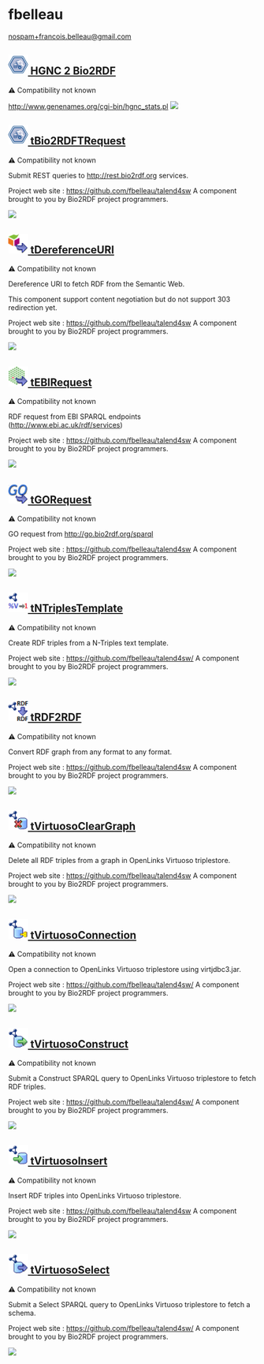 # fbelleau
  <nospam+francois.belleau@gmail.com>

## <a href='./components/HGNC 2 Bio2RDF/readme.md'><img src='./components/HGNC 2 Bio2RDF/logo.jpg' width='40' height='40'> HGNC 2 Bio2RDF</a>
 :warning: Compatibility not known

 http://www.genenames.org/cgi-bin/hgnc_stats.pl
<img src='./components/HGNC 2 Bio2RDF/sample.jpg'>

## <a href='./components/tBio2RDFTRequest/readme.md'><img src='./components/tBio2RDFTRequest/logo.jpg' width='40' height='40'> tBio2RDFTRequest</a>
 :warning: Compatibility not known

Submit REST queries to http://rest.bio2rdf.org services.

Project web site : https://github.com/fbelleau/talend4sw
A component brought to you by Bio2RDF project programmers.




<img src='./components/tBio2RDFTRequest/sample.jpg'>

## <a href='./components/tDereferenceURI/readme.md'><img src='./components/tDereferenceURI/logo.jpg' width='40' height='40'> tDereferenceURI</a>
 :warning: Compatibility not known

Dereference URI to fetch RDF from the Semantic Web.

This component support content negotiation but do not support 303 redirection yet.

Project web site : https://github.com/fbelleau/talend4sw
A component brought to you by Bio2RDF project programmers.




<img src='./components/tDereferenceURI/sample.jpg'>

## <a href='./components/tEBIRequest/readme.md'><img src='./components/tEBIRequest/logo.jpg' width='40' height='40'> tEBIRequest</a>
 :warning: Compatibility not known

RDF request from EBI SPARQL endpoints (http://www.ebi.ac.uk/rdf/services)

Project web site : https://github.com/fbelleau/talend4sw
A component brought to you by Bio2RDF project programmers.



<img src='./components/tEBIRequest/sample.jpg'>

## <a href='./components/tGORequest/readme.md'><img src='./components/tGORequest/logo.jpg' width='40' height='40'> tGORequest</a>
 :warning: Compatibility not known

GO request from http://go.bio2rdf.org/sparql 

Project web site : https://github.com/fbelleau/talend4sw
A component brought to you by Bio2RDF project programmers.




<img src='./components/tGORequest/sample.jpg'>

## <a href='./components/tNTriplesTemplate/readme.md'><img src='./components/tNTriplesTemplate/logo.jpg' width='40' height='40'> tNTriplesTemplate</a>
 :warning: Compatibility not known

Create RDF triples from a N-Triples text template.

Project web site : https://github.com/fbelleau/talend4sw/
A component brought to you by Bio2RDF project programmers.



<img src='./components/tNTriplesTemplate/sample.jpg'>

## <a href='./components/tRDF2RDF/readme.md'><img src='./components/tRDF2RDF/logo.jpg' width='40' height='40'> tRDF2RDF</a>
 :warning: Compatibility not known

Convert RDF graph from any format to any format.

Project web site : https://github.com/fbelleau/talend4sw
A component brought to you by Bio2RDF project programmers.




<img src='./components/tRDF2RDF/sample.jpg'>

## <a href='./components/tVirtuosoClearGraph/readme.md'><img src='./components/tVirtuosoClearGraph/logo.jpg' width='40' height='40'> tVirtuosoClearGraph</a>
 :warning: Compatibility not known

Delete all RDF triples from a graph in OpenLinks Virtuoso triplestore.

Project web site : https://github.com/fbelleau/talend4sw
A component brought to you by Bio2RDF project programmers.



<img src='./components/tVirtuosoClearGraph/sample.jpg'>

## <a href='./components/tVirtuosoConnection/readme.md'><img src='./components/tVirtuosoConnection/logo.jpg' width='40' height='40'> tVirtuosoConnection</a>
 :warning: Compatibility not known

Open a connection to OpenLinks Virtuoso triplestore using virtjdbc3.jar.

Project web site : https://github.com/fbelleau/talend4sw/
A component brought to you by Bio2RDF project programmers.



<img src='./components/tVirtuosoConnection/sample.jpg'>

## <a href='./components/tVirtuosoConstruct/readme.md'><img src='./components/tVirtuosoConstruct/logo.jpg' width='40' height='40'> tVirtuosoConstruct</a>
 :warning: Compatibility not known

Submit a Construct SPARQL query to OpenLinks Virtuoso triplestore to fetch RDF triples.

Project web site : https://github.com/fbelleau/talend4sw/
A component brought to you by Bio2RDF project programmers.




<img src='./components/tVirtuosoConstruct/sample.jpg'>

## <a href='./components/tVirtuosoInsert/readme.md'><img src='./components/tVirtuosoInsert/logo.jpg' width='40' height='40'> tVirtuosoInsert</a>
 :warning: Compatibility not known

Insert RDF triples into OpenLinks Virtuoso triplestore.

Project web site : https://github.com/fbelleau/talend4sw
A component brought to you by Bio2RDF project programmers.



<img src='./components/tVirtuosoInsert/sample.jpg'>

## <a href='./components/tVirtuosoSelect/readme.md'><img src='./components/tVirtuosoSelect/logo.jpg' width='40' height='40'> tVirtuosoSelect</a>
 :warning: Compatibility not known

Submit a Select SPARQL query to OpenLinks Virtuoso triplestore to fetch a schema.

Project web site : https://github.com/fbelleau/talend4sw/
A component brought to you by Bio2RDF project programmers.




<img src='./components/tVirtuosoSelect/sample.jpg'>
